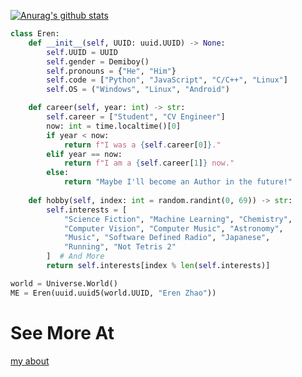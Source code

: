 [![Anurag's github stats](https://github-readme-stats.vercel.app/api?username=zhaochenyang20)](https://github.com/anuraghazra/github-readme-stats)

```python
class Eren:
    def __init__(self, UUID: uuid.UUID) -> None:
        self.UUID = UUID
        self.gender = Demiboy()
        self.pronouns = {"He", "Him"}
        self.code = ["Python", "JavaScript", "C/C++", "Linux"]
        self.OS = ("Windows", "Linux", "Android")

    def career(self, year: int) -> str:
        self.career = ["Student", "CV Engineer"]
        now: int = time.localtime()[0]
        if year < now:
            return f"I was a {self.career[0]}."
        elif year == now:
            return f"I am a {self.career[1]} now."
        else:
            return "Maybe I'll become an Author in the future!"
    
    def hobby(self, index: int = random.randint(0, 69)) -> str:
        self.interests = [
            "Science Fiction", "Machine Learning", "Chemistry",
            "Computer Vision", "Computer Music", "Astronomy",
            "Music", "Software Defined Radio", "Japanese",
            "Running", "Not Tetris 2"
        ]  # And More
        return self.interests[index % len(self.interests)]

world = Universe.World()
ME = Eren(uuid.uuid5(world.UUID, "Eren Zhao"))
```

# See More At
[my about](https://zhaochenyang20.github.io/about/)
